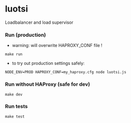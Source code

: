 # luotsi
Loadbalancer and load supervisor


### Run (production)

* warning: will overwrite HAPROXY_CONF file !

```
make run
```

* to try out production settings safely:

```
NODE_ENV=PROD HAPROXY_CONF=my_haproxy.cfg node luotsi.js
```


### Run without HAProxy (safe for dev)

```
make dev
```


### Run tests

```
make test
```
